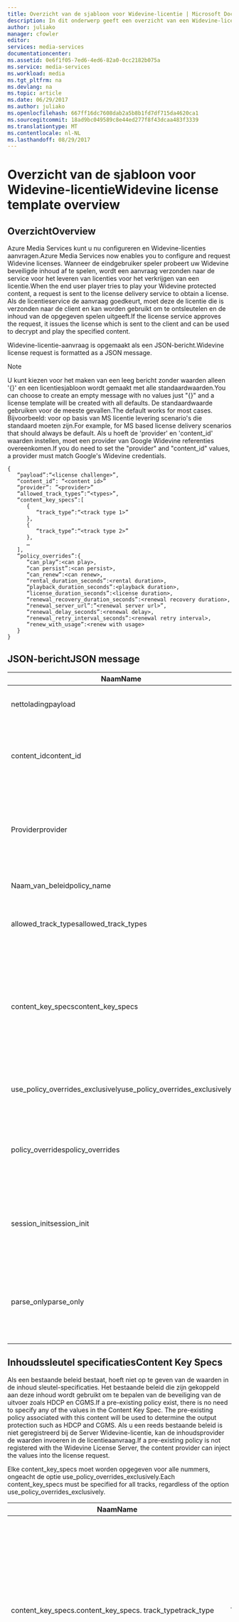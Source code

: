 ```yaml
---
title: Overzicht van de sjabloon voor Widevine-licentie | Microsoft Docs
description: In dit onderwerp geeft een overzicht van een Widevine-licentie-sjabloon die wordt gebruikt voor het configureren van Widevine-licenties.
author: juliako
manager: cfowler
editor: 
services: media-services
documentationcenter: 
ms.assetid: 0e6f1f05-7ed6-4ed6-82a0-0cc2182b075a
ms.service: media-services
ms.workload: media
ms.tgt_pltfrm: na
ms.devlang: na
ms.topic: article
ms.date: 06/29/2017
ms.author: juliako
ms.openlocfilehash: 667ff16dc7608dab2a5b8b1fd7df715da4620ca1
ms.sourcegitcommit: 18ad9bc049589c8e44ed277f8f43dcaa483f3339
ms.translationtype: MT
ms.contentlocale: nl-NL
ms.lasthandoff: 08/29/2017
---
```

# <a name="widevine-license-template-overview"></a><span data-ttu-id="be1cd-103">Overzicht van de sjabloon voor Widevine-licentie</span><span class="sxs-lookup"><span data-stu-id="be1cd-103">Widevine license template overview</span></span>
## <a name="overview"></a><span data-ttu-id="be1cd-104">Overzicht</span><span class="sxs-lookup"><span data-stu-id="be1cd-104">Overview</span></span>
<span data-ttu-id="be1cd-105">Azure Media Services kunt u nu configureren en Widevine-licenties aanvragen.</span><span class="sxs-lookup"><span data-stu-id="be1cd-105">Azure Media Services now enables you to configure and request Widevine licenses.</span></span> <span data-ttu-id="be1cd-106">Wanneer de eindgebruiker speler probeert uw Widevine beveiligde inhoud af te spelen, wordt een aanvraag verzonden naar de service voor het leveren van licenties voor het verkrijgen van een licentie.</span><span class="sxs-lookup"><span data-stu-id="be1cd-106">When the end user player tries to play your Widevine protected content, a request is sent to the license delivery service to obtain a license.</span></span> <span data-ttu-id="be1cd-107">Als de licentieservice de aanvraag goedkeurt, moet deze de licentie die is verzonden naar de client en kan worden gebruikt om te ontsleutelen en de inhoud van de opgegeven spelen uitgeeft.</span><span class="sxs-lookup"><span data-stu-id="be1cd-107">If the license service approves the request, it issues the license which is sent to the client and can be used to decrypt and play the specified content.</span></span>

<span data-ttu-id="be1cd-108">Widevine-licentie-aanvraag is opgemaakt als een JSON-bericht.</span><span class="sxs-lookup"><span data-stu-id="be1cd-108">Widevine license request is formatted as a JSON message.</span></span>  

>[!NOTE]
> <span data-ttu-id="be1cd-109">U kunt kiezen voor het maken van een leeg bericht zonder waarden alleen '{}' en een licentiesjabloon wordt gemaakt met alle standaardwaarden.</span><span class="sxs-lookup"><span data-stu-id="be1cd-109">You can choose to create an empty message with no values just "{}" and a license template will be created with all defaults.</span></span> <span data-ttu-id="be1cd-110">De standaardwaarde gebruiken voor de meeste gevallen.</span><span class="sxs-lookup"><span data-stu-id="be1cd-110">The default works for most cases.</span></span> <span data-ttu-id="be1cd-111">Bijvoorbeeld: voor op basis van MS licentie levering scenario's die standaard moeten zijn.</span><span class="sxs-lookup"><span data-stu-id="be1cd-111">For example, for MS based license delivery scenarios that should always be default.</span></span> <span data-ttu-id="be1cd-112">Als u hoeft de 'provider' en 'content_id' waarden instellen, moet een provider van Google Widevine referenties overeenkomen.</span><span class="sxs-lookup"><span data-stu-id="be1cd-112">If you do need to set the "provider" and "content_id" values, a provider must match Google's Widevine credentials.</span></span>

    {  
       “payload”:“<license challenge>”,
       “content_id”: “<content id>” 
       “provider”: ”<provider>”
       “allowed_track_types”:“<types>”,
       “content_key_specs”:[  
          {  
             “track_type”:“<track type 1>”
          },
          {  
             “track_type”:“<track type 2>”
          },
          …
       ],
       “policy_overrides”:{  
          “can_play”:<can play>,
          “can persist”:<can persist>,
          “can_renew”:<can renew>,
          “rental_duration_seconds”:<rental duration>,
          “playback_duration_seconds”:<playback duration>,
          “license_duration_seconds”:<license duration>,
          “renewal_recovery_duration_seconds”:<renewal recovery duration>,
          “renewal_server_url”:”<renewal server url>”,
          “renewal_delay_seconds”:<renewal delay>,
          “renewal_retry_interval_seconds”:<renewal retry interval>,
          “renew_with_usage”:<renew with usage>
       }
    }

## <a name="json-message"></a><span data-ttu-id="be1cd-113">JSON-bericht</span><span class="sxs-lookup"><span data-stu-id="be1cd-113">JSON message</span></span>
| <span data-ttu-id="be1cd-114">Naam</span><span class="sxs-lookup"><span data-stu-id="be1cd-114">Name</span></span> | <span data-ttu-id="be1cd-115">Waarde</span><span class="sxs-lookup"><span data-stu-id="be1cd-115">Value</span></span> | <span data-ttu-id="be1cd-116">Beschrijving</span><span class="sxs-lookup"><span data-stu-id="be1cd-116">Description</span></span> |
| --- | --- | --- |
| <span data-ttu-id="be1cd-117">nettolading</span><span class="sxs-lookup"><span data-stu-id="be1cd-117">payload</span></span> |<span data-ttu-id="be1cd-118">Base64-gecodeerde tekenreeks</span><span class="sxs-lookup"><span data-stu-id="be1cd-118">Base64 encoded string</span></span> |<span data-ttu-id="be1cd-119">De licentieaanvraag is verzonden door een client.</span><span class="sxs-lookup"><span data-stu-id="be1cd-119">The license request sent by a client.</span></span> |
| <span data-ttu-id="be1cd-120">content_id</span><span class="sxs-lookup"><span data-stu-id="be1cd-120">content_id</span></span> |<span data-ttu-id="be1cd-121">Base64-gecodeerde tekenreeks</span><span class="sxs-lookup"><span data-stu-id="be1cd-121">Base64 encoded string</span></span> |<span data-ttu-id="be1cd-122">De id die wordt gebruikt voor het afleiden van KeyId(s) en inhoud sleutel (s) voor elke content_key_specs.track_type.</span><span class="sxs-lookup"><span data-stu-id="be1cd-122">Identifier used to derive KeyId(s) and Content Key(s) for each content_key_specs.track_type.</span></span> |
| <span data-ttu-id="be1cd-123">Provider</span><span class="sxs-lookup"><span data-stu-id="be1cd-123">provider</span></span> |<span data-ttu-id="be1cd-124">Tekenreeks</span><span class="sxs-lookup"><span data-stu-id="be1cd-124">string</span></span> |<span data-ttu-id="be1cd-125">Gebruikt voor het opzoeken van inhoud sleutels en het beleid.</span><span class="sxs-lookup"><span data-stu-id="be1cd-125">Used to look up content keys and policies.</span></span> <span data-ttu-id="be1cd-126">Als de sleutellevering MS wordt gebruikt voor de levering van Widevine-licentie, wordt deze parameter wordt genegeerd.</span><span class="sxs-lookup"><span data-stu-id="be1cd-126">If MS key delivery is used for Widevine license delivery, this parameter is ignored.</span></span> |
| <span data-ttu-id="be1cd-127">Naam_van_beleid</span><span class="sxs-lookup"><span data-stu-id="be1cd-127">policy_name</span></span> |<span data-ttu-id="be1cd-128">Tekenreeks</span><span class="sxs-lookup"><span data-stu-id="be1cd-128">string</span></span> |<span data-ttu-id="be1cd-129">Naam van een eerder geregistreerde beleid.</span><span class="sxs-lookup"><span data-stu-id="be1cd-129">Name of a previously registered policy.</span></span> <span data-ttu-id="be1cd-130">Optioneel</span><span class="sxs-lookup"><span data-stu-id="be1cd-130">Optional</span></span> |
| <span data-ttu-id="be1cd-131">allowed_track_types</span><span class="sxs-lookup"><span data-stu-id="be1cd-131">allowed_track_types</span></span> |<span data-ttu-id="be1cd-132">Enum</span><span class="sxs-lookup"><span data-stu-id="be1cd-132">enum</span></span> |<span data-ttu-id="be1cd-133">SD_ONLY of SD_HD.</span><span class="sxs-lookup"><span data-stu-id="be1cd-133">SD_ONLY or SD_HD.</span></span> <span data-ttu-id="be1cd-134">Bepaalt welke inhoud sleutels moeten worden opgenomen in een licentie</span><span class="sxs-lookup"><span data-stu-id="be1cd-134">Controls which content keys should be included in a license</span></span> |
| <span data-ttu-id="be1cd-135">content_key_specs</span><span class="sxs-lookup"><span data-stu-id="be1cd-135">content_key_specs</span></span> |<span data-ttu-id="be1cd-136">matrix van JSON-structuren, Zie **inhoud sleutel specificaties** hieronder</span><span class="sxs-lookup"><span data-stu-id="be1cd-136">array of JSON structures, see **Content Key Specs** below</span></span> |<span data-ttu-id="be1cd-137">Een fijnere geslaagde besturingselement op welke inhoud sleutels om terug te keren.</span><span class="sxs-lookup"><span data-stu-id="be1cd-137">A finer grained control on what content keys to return.</span></span> <span data-ttu-id="be1cd-138">Zie inhoud sleutel Spec hieronder voor meer informatie.</span><span class="sxs-lookup"><span data-stu-id="be1cd-138">See Content Key Spec below for details.</span></span>  <span data-ttu-id="be1cd-139">Er kan slechts één van allowed_track_types en content_key_specs worden opgegeven.</span><span class="sxs-lookup"><span data-stu-id="be1cd-139">Only one of allowed_track_types and content_key_specs can be specified.</span></span> |
| <span data-ttu-id="be1cd-140">use_policy_overrides_exclusively</span><span class="sxs-lookup"><span data-stu-id="be1cd-140">use_policy_overrides_exclusively</span></span> |<span data-ttu-id="be1cd-141">Booleaanse waarde.</span><span class="sxs-lookup"><span data-stu-id="be1cd-141">boolean.</span></span> <span data-ttu-id="be1cd-142">waar of ONWAAR</span><span class="sxs-lookup"><span data-stu-id="be1cd-142">true or false</span></span> |<span data-ttu-id="be1cd-143">Gebruik beleid kenmerken opgegeven door policy_overrides en laat alle eerder opgeslagen beleid.</span><span class="sxs-lookup"><span data-stu-id="be1cd-143">Use policy attributes specified by policy_overrides and omit all previously stored policy.</span></span> |
| <span data-ttu-id="be1cd-144">policy_overrides</span><span class="sxs-lookup"><span data-stu-id="be1cd-144">policy_overrides</span></span> |<span data-ttu-id="be1cd-145">JSON-structuur, Zie **overschreven** hieronder</span><span class="sxs-lookup"><span data-stu-id="be1cd-145">JSON structure, see **Policy Overrides** below</span></span> |<span data-ttu-id="be1cd-146">Beleidsinstellingen voor deze licentie.</span><span class="sxs-lookup"><span data-stu-id="be1cd-146">Policy settings for this license.</span></span>  <span data-ttu-id="be1cd-147">In het geval dit activum een vooraf gedefinieerd beleid heeft, wordt deze opgegeven waarden worden gebruikt.</span><span class="sxs-lookup"><span data-stu-id="be1cd-147">In the event this asset has a pre-defined policy, these specified values will be used.</span></span> |
| <span data-ttu-id="be1cd-148">session_init</span><span class="sxs-lookup"><span data-stu-id="be1cd-148">session_init</span></span> |<span data-ttu-id="be1cd-149">JSON-structuur, Zie **initialisatie van de sessie** hieronder</span><span class="sxs-lookup"><span data-stu-id="be1cd-149">JSON structure, see **Session Initialization** below</span></span> |<span data-ttu-id="be1cd-150">Optionele gegevens doorgegeven aan een licentie.</span><span class="sxs-lookup"><span data-stu-id="be1cd-150">Optional data passed to license.</span></span> |
| <span data-ttu-id="be1cd-151">parse_only</span><span class="sxs-lookup"><span data-stu-id="be1cd-151">parse_only</span></span> |<span data-ttu-id="be1cd-152">Booleaanse waarde.</span><span class="sxs-lookup"><span data-stu-id="be1cd-152">boolean.</span></span> <span data-ttu-id="be1cd-153">waar of ONWAAR</span><span class="sxs-lookup"><span data-stu-id="be1cd-153">true or false</span></span> |<span data-ttu-id="be1cd-154">De licentieaanvraag wordt geparseerd, maar er is geen licentie wordt verleend.</span><span class="sxs-lookup"><span data-stu-id="be1cd-154">The license request is parsed but no license is issued.</span></span> <span data-ttu-id="be1cd-155">De waarden echter formulier de licentieaanvraag zijn in het antwoord geretourneerd.</span><span class="sxs-lookup"><span data-stu-id="be1cd-155">However, values form the license request are returned in the response.</span></span> |

## <a name="content-key-specs"></a><span data-ttu-id="be1cd-156">Inhoudssleutel specificaties</span><span class="sxs-lookup"><span data-stu-id="be1cd-156">Content Key Specs</span></span>
<span data-ttu-id="be1cd-157">Als een bestaande beleid bestaat, hoeft niet op te geven van de waarden in de inhoud sleutel-specificaties.  Het bestaande beleid die zijn gekoppeld aan deze inhoud wordt gebruikt om te bepalen van de beveiliging van de uitvoer zoals HDCP en CGMS.</span><span class="sxs-lookup"><span data-stu-id="be1cd-157">If a pre-existing policy exist, there is no need to specify any of the values in the Content Key Spec.  The pre-existing policy associated with this content will be used to determine the output protection such as HDCP and CGMS.</span></span>  <span data-ttu-id="be1cd-158">Als u een reeds bestaande beleid is niet geregistreerd bij de Server Widevine-licentie, kan de inhoudsprovider de waarden invoeren in de licentieaanvraag.</span><span class="sxs-lookup"><span data-stu-id="be1cd-158">If a pre-existing policy is not registered with the Widevine License Server, the content provider can inject the values into the license request.</span></span>   

<span data-ttu-id="be1cd-159">Elke content_key_specs moet worden opgegeven voor alle nummers, ongeacht de optie use_policy_overrides_exclusively.</span><span class="sxs-lookup"><span data-stu-id="be1cd-159">Each content_key_specs must be specified for all tracks, regardless of the option use_policy_overrides_exclusively.</span></span> 

| <span data-ttu-id="be1cd-160">Naam</span><span class="sxs-lookup"><span data-stu-id="be1cd-160">Name</span></span> | <span data-ttu-id="be1cd-161">Waarde</span><span class="sxs-lookup"><span data-stu-id="be1cd-161">Value</span></span> | <span data-ttu-id="be1cd-162">Beschrijving</span><span class="sxs-lookup"><span data-stu-id="be1cd-162">Description</span></span> |
| --- | --- | --- |
| <span data-ttu-id="be1cd-163">content_key_specs.</span><span class="sxs-lookup"><span data-stu-id="be1cd-163">content_key_specs.</span></span> <span data-ttu-id="be1cd-164">track_type</span><span class="sxs-lookup"><span data-stu-id="be1cd-164">track_type</span></span> |<span data-ttu-id="be1cd-165">Tekenreeks</span><span class="sxs-lookup"><span data-stu-id="be1cd-165">string</span></span> |<span data-ttu-id="be1cd-166">Een typenaam bijhouden.</span><span class="sxs-lookup"><span data-stu-id="be1cd-166">A track type name.</span></span> <span data-ttu-id="be1cd-167">Als content_key_specs is opgegeven in de licentieaanvraag, zorg ervoor dat u dat alle typen expliciet bijhouden.</span><span class="sxs-lookup"><span data-stu-id="be1cd-167">If content_key_specs is specified in the license request, make sure to specify all track types explicitly.</span></span> <span data-ttu-id="be1cd-168">Om dit te doen, treedt tot mislukte pogingen om het afspelen te afgelopen 10 seconden.</span><span class="sxs-lookup"><span data-stu-id="be1cd-168">Failure to do so will result in failure to playback past 10 seconds.</span></span> |
| <span data-ttu-id="be1cd-169">content_key_specs</span><span class="sxs-lookup"><span data-stu-id="be1cd-169">content_key_specs</span></span>  <br/> <span data-ttu-id="be1cd-170">security_level</span><span class="sxs-lookup"><span data-stu-id="be1cd-170">security_level</span></span> |<span data-ttu-id="be1cd-171">UInt32</span><span class="sxs-lookup"><span data-stu-id="be1cd-171">uint32</span></span> |<span data-ttu-id="be1cd-172">Hiermee definieert u robuustheid clientvereisten voor afspelen.</span><span class="sxs-lookup"><span data-stu-id="be1cd-172">Defines client robustness requirements for playback.</span></span> <br/> <span data-ttu-id="be1cd-173">1 - softwarematige whitebox crypto is vereist.</span><span class="sxs-lookup"><span data-stu-id="be1cd-173">1 - Software-based whitebox crypto is required.</span></span> <br/> <span data-ttu-id="be1cd-174">2 - crypto-software en een verborgen decoder is vereist.</span><span class="sxs-lookup"><span data-stu-id="be1cd-174">2 - Software crypto and an obfuscated decoder is required.</span></span> <br/> <span data-ttu-id="be1cd-175">3 - de sleutelmateriaal opslaat en de cryptografische bewerkingen moeten worden uitgevoerd binnen een hardware back-ups vertrouwde uitvoeringsomgeving.</span><span class="sxs-lookup"><span data-stu-id="be1cd-175">3 - The key material and crypto operations must be performed within a hardware backed trusted execution environment.</span></span> <br/> <span data-ttu-id="be1cd-176">4 - de codering en decodering van inhoud moeten worden uitgevoerd binnen een hardware back-ups vertrouwde uitvoeringsomgeving.</span><span class="sxs-lookup"><span data-stu-id="be1cd-176">4 - The crypto and decoding of content must be performed within a hardware backed trusted execution environment.</span></span>  <br/> <span data-ttu-id="be1cd-177">5 - de crypto, decoderen en alle verwerkingstijd van de media (gecomprimeerde en ongecomprimeerde) moeten worden verwerkt binnen een hardware back-ups vertrouwde uitvoeringsomgeving.</span><span class="sxs-lookup"><span data-stu-id="be1cd-177">5 - The crypto, decoding and all handling of the media (compressed and uncompressed) must be handled within a hardware backed trusted execution environment.</span></span> |
| <span data-ttu-id="be1cd-178">content_key_specs</span><span class="sxs-lookup"><span data-stu-id="be1cd-178">content_key_specs</span></span> <br/> <span data-ttu-id="be1cd-179">required_output_protection.hDC</span><span class="sxs-lookup"><span data-stu-id="be1cd-179">required_output_protection.hdc</span></span> |<span data-ttu-id="be1cd-180">String - een van: HDCP_NONE, HDCP_V1, HDCP_V2</span><span class="sxs-lookup"><span data-stu-id="be1cd-180">string - one of: HDCP_NONE, HDCP_V1, HDCP_V2</span></span> |<span data-ttu-id="be1cd-181">Hiermee wordt aangegeven of HDCP nodig is</span><span class="sxs-lookup"><span data-stu-id="be1cd-181">Indicates whether HDCP is require</span></span> |
| <span data-ttu-id="be1cd-182">content_key_specs</span><span class="sxs-lookup"><span data-stu-id="be1cd-182">content_key_specs</span></span> <br/><span data-ttu-id="be1cd-183">sleutel</span><span class="sxs-lookup"><span data-stu-id="be1cd-183">key</span></span> |<span data-ttu-id="be1cd-184">Base64</span><span class="sxs-lookup"><span data-stu-id="be1cd-184">Base64</span></span> <br/><span data-ttu-id="be1cd-185">gecodeerde tekenreeks</span><span class="sxs-lookup"><span data-stu-id="be1cd-185">encoded string</span></span> |<span data-ttu-id="be1cd-186">De inhoudssleutel moet worden gebruikt voor dit nummer. Indien opgegeven, is de track_type of key_id vereist.</span><span class="sxs-lookup"><span data-stu-id="be1cd-186">Content key to use for this track. If specified, the track_type or key_id is required.</span></span>  <span data-ttu-id="be1cd-187">Deze optie kunt de provider van de inhoud de inhoudssleutel voor dit nummer in plaats van de licentieserver Widevine genereren of het opzoeken van een sleutel laten invoeren.</span><span class="sxs-lookup"><span data-stu-id="be1cd-187">This option allows the content provider to inject the content key for this track instead of letting Widevine license server generate or lookup a key.</span></span> |
| <span data-ttu-id="be1cd-188">content_key_specs.key_id</span><span class="sxs-lookup"><span data-stu-id="be1cd-188">content_key_specs.key_id</span></span> |<span data-ttu-id="be1cd-189">Met base64 gecodeerde tekenreeks binaire, 16 bytes</span><span class="sxs-lookup"><span data-stu-id="be1cd-189">Base64 encoded string  binary, 16 bytes</span></span> |<span data-ttu-id="be1cd-190">De unieke id voor de sleutel.</span><span class="sxs-lookup"><span data-stu-id="be1cd-190">Unique identifier for the key.</span></span> |

## <a name="policy-overrides"></a><span data-ttu-id="be1cd-191">Beleid negeren</span><span class="sxs-lookup"><span data-stu-id="be1cd-191">Policy Overrides</span></span>
| <span data-ttu-id="be1cd-192">Naam</span><span class="sxs-lookup"><span data-stu-id="be1cd-192">Name</span></span> | <span data-ttu-id="be1cd-193">Waarde</span><span class="sxs-lookup"><span data-stu-id="be1cd-193">Value</span></span> | <span data-ttu-id="be1cd-194">Beschrijving</span><span class="sxs-lookup"><span data-stu-id="be1cd-194">Description</span></span> |
| --- | --- | --- |
| <span data-ttu-id="be1cd-195">policy_overrides.</span><span class="sxs-lookup"><span data-stu-id="be1cd-195">policy_overrides.</span></span> <span data-ttu-id="be1cd-196">can_play</span><span class="sxs-lookup"><span data-stu-id="be1cd-196">can_play</span></span> |<span data-ttu-id="be1cd-197">Booleaanse waarde.</span><span class="sxs-lookup"><span data-stu-id="be1cd-197">boolean.</span></span> <span data-ttu-id="be1cd-198">waar of ONWAAR</span><span class="sxs-lookup"><span data-stu-id="be1cd-198">true or false</span></span> |<span data-ttu-id="be1cd-199">Hiermee wordt aangegeven dat het afspelen van de inhoud is toegestaan.</span><span class="sxs-lookup"><span data-stu-id="be1cd-199">Indicates that playback of the content is allowed.</span></span> <span data-ttu-id="be1cd-200">Standaard is ingesteld op false.</span><span class="sxs-lookup"><span data-stu-id="be1cd-200">Default is false.</span></span> |
| <span data-ttu-id="be1cd-201">policy_overrides.</span><span class="sxs-lookup"><span data-stu-id="be1cd-201">policy_overrides.</span></span> <span data-ttu-id="be1cd-202">can_persist</span><span class="sxs-lookup"><span data-stu-id="be1cd-202">can_persist</span></span> |<span data-ttu-id="be1cd-203">Booleaanse waarde.</span><span class="sxs-lookup"><span data-stu-id="be1cd-203">boolean.</span></span> <span data-ttu-id="be1cd-204">waar of ONWAAR</span><span class="sxs-lookup"><span data-stu-id="be1cd-204">true or false</span></span> |<span data-ttu-id="be1cd-205">Hiermee wordt aangegeven dat de licentie kan worden opgeslagen in niet-vluchtige opslag voor offlinegebruik.</span><span class="sxs-lookup"><span data-stu-id="be1cd-205">Indicates that the license may be persisted to non-volatile storage for offline use.</span></span> <span data-ttu-id="be1cd-206">Standaard is ingesteld op false.</span><span class="sxs-lookup"><span data-stu-id="be1cd-206">Default is false.</span></span> |
| <span data-ttu-id="be1cd-207">policy_overrides.</span><span class="sxs-lookup"><span data-stu-id="be1cd-207">policy_overrides.</span></span> <span data-ttu-id="be1cd-208">can_renew</span><span class="sxs-lookup"><span data-stu-id="be1cd-208">can_renew</span></span> |<span data-ttu-id="be1cd-209">Booleaanse waarde waar of ONWAAR</span><span class="sxs-lookup"><span data-stu-id="be1cd-209">boolean true or false</span></span> |<span data-ttu-id="be1cd-210">Hiermee wordt aangegeven dat de verlenging van deze licentie is toegestaan.</span><span class="sxs-lookup"><span data-stu-id="be1cd-210">Indicates that renewal of this license is allowed.</span></span> <span data-ttu-id="be1cd-211">Indien waar, kan de duur van de licentie worden uitgebreid door heartbeat.</span><span class="sxs-lookup"><span data-stu-id="be1cd-211">If true, the duration of the license can be extended by heartbeat.</span></span> <span data-ttu-id="be1cd-212">Standaard is ingesteld op false.</span><span class="sxs-lookup"><span data-stu-id="be1cd-212">Default is false.</span></span> |
| <span data-ttu-id="be1cd-213">policy_overrides.</span><span class="sxs-lookup"><span data-stu-id="be1cd-213">policy_overrides.</span></span> <span data-ttu-id="be1cd-214">license_duration_seconds</span><span class="sxs-lookup"><span data-stu-id="be1cd-214">license_duration_seconds</span></span> |<span data-ttu-id="be1cd-215">Int64</span><span class="sxs-lookup"><span data-stu-id="be1cd-215">int64</span></span> |<span data-ttu-id="be1cd-216">Hiermee geeft u het tijdvenster voor deze specifieke licentiegroep.</span><span class="sxs-lookup"><span data-stu-id="be1cd-216">Indicates the time window for this specific license.</span></span> <span data-ttu-id="be1cd-217">Een waarde van 0 geeft aan dat er geen limiet voor de duur.</span><span class="sxs-lookup"><span data-stu-id="be1cd-217">A value of 0 indicates that there is no limit to the duration.</span></span> <span data-ttu-id="be1cd-218">De standaardwaarde is 0.</span><span class="sxs-lookup"><span data-stu-id="be1cd-218">Default is 0.</span></span> |
| <span data-ttu-id="be1cd-219">policy_overrides.</span><span class="sxs-lookup"><span data-stu-id="be1cd-219">policy_overrides.</span></span> <span data-ttu-id="be1cd-220">rental_duration_seconds</span><span class="sxs-lookup"><span data-stu-id="be1cd-220">rental_duration_seconds</span></span> |<span data-ttu-id="be1cd-221">Int64</span><span class="sxs-lookup"><span data-stu-id="be1cd-221">int64</span></span> |<span data-ttu-id="be1cd-222">Hiermee geeft u het tijdvenster tijdens het afspelen is toegestaan.</span><span class="sxs-lookup"><span data-stu-id="be1cd-222">Indicates the time window while playback is permitted.</span></span> <span data-ttu-id="be1cd-223">Een waarde van 0 geeft aan dat er geen limiet voor de duur.</span><span class="sxs-lookup"><span data-stu-id="be1cd-223">A value of 0 indicates that there is no limit to the duration.</span></span> <span data-ttu-id="be1cd-224">De standaardwaarde is 0.</span><span class="sxs-lookup"><span data-stu-id="be1cd-224">Default is 0.</span></span> |
| <span data-ttu-id="be1cd-225">policy_overrides.</span><span class="sxs-lookup"><span data-stu-id="be1cd-225">policy_overrides.</span></span> <span data-ttu-id="be1cd-226">playback_duration_seconds</span><span class="sxs-lookup"><span data-stu-id="be1cd-226">playback_duration_seconds</span></span> |<span data-ttu-id="be1cd-227">Int64</span><span class="sxs-lookup"><span data-stu-id="be1cd-227">int64</span></span> |<span data-ttu-id="be1cd-228">Het weergavevenster tijd wanneer het afspelen is gestart in de duur van de licentie.</span><span class="sxs-lookup"><span data-stu-id="be1cd-228">The viewing window of time once playback starts within the license duration.</span></span> <span data-ttu-id="be1cd-229">Een waarde van 0 geeft aan dat er geen limiet voor de duur.</span><span class="sxs-lookup"><span data-stu-id="be1cd-229">A value of 0 indicates that there is no limit to the duration.</span></span> <span data-ttu-id="be1cd-230">De standaardwaarde is 0.</span><span class="sxs-lookup"><span data-stu-id="be1cd-230">Default is 0.</span></span> |
| <span data-ttu-id="be1cd-231">policy_overrides.</span><span class="sxs-lookup"><span data-stu-id="be1cd-231">policy_overrides.</span></span> <span data-ttu-id="be1cd-232">renewal_server_url</span><span class="sxs-lookup"><span data-stu-id="be1cd-232">renewal_server_url</span></span> |<span data-ttu-id="be1cd-233">Tekenreeks</span><span class="sxs-lookup"><span data-stu-id="be1cd-233">string</span></span> |<span data-ttu-id="be1cd-234">Alle heartbeat (vernieuwing) aanvragen voor deze licentie wordt omgeleid naar de opgegeven URL.</span><span class="sxs-lookup"><span data-stu-id="be1cd-234">All heartbeat (renewal) requests for this license shall be directed to the specified URL.</span></span> <span data-ttu-id="be1cd-235">Dit veld wordt alleen gebruikt als can_renew ingesteld op true is.</span><span class="sxs-lookup"><span data-stu-id="be1cd-235">This field is only used if can_renew is true.</span></span> |
| <span data-ttu-id="be1cd-236">policy_overrides.</span><span class="sxs-lookup"><span data-stu-id="be1cd-236">policy_overrides.</span></span> <span data-ttu-id="be1cd-237">renewal_delay_seconds</span><span class="sxs-lookup"><span data-stu-id="be1cd-237">renewal_delay_seconds</span></span> |<span data-ttu-id="be1cd-238">Int64</span><span class="sxs-lookup"><span data-stu-id="be1cd-238">int64</span></span> |<span data-ttu-id="be1cd-239">Hoeveel seconden na license_start_time, voordat de vernieuwing wordt eerst geprobeerd.</span><span class="sxs-lookup"><span data-stu-id="be1cd-239">How many seconds after license_start_time, before renewal is first attempted.</span></span> <span data-ttu-id="be1cd-240">Dit veld wordt alleen gebruikt als can_renew ingesteld op true is.</span><span class="sxs-lookup"><span data-stu-id="be1cd-240">This field is only used if can_renew is true.</span></span> <span data-ttu-id="be1cd-241">Standaardwaarde is 0</span><span class="sxs-lookup"><span data-stu-id="be1cd-241">Default is 0</span></span> |
| <span data-ttu-id="be1cd-242">policy_overrides.</span><span class="sxs-lookup"><span data-stu-id="be1cd-242">policy_overrides.</span></span> <span data-ttu-id="be1cd-243">renewal_retry_interval_seconds</span><span class="sxs-lookup"><span data-stu-id="be1cd-243">renewal_retry_interval_seconds</span></span> |<span data-ttu-id="be1cd-244">Int64</span><span class="sxs-lookup"><span data-stu-id="be1cd-244">int64</span></span> |<span data-ttu-id="be1cd-245">Hiermee wordt de vertraging in seconden tussen opeenvolgende licentie-verlengingsaanvragen in geval van storing.</span><span class="sxs-lookup"><span data-stu-id="be1cd-245">Specifies the delay in seconds between subsequent license renewal requests, in case of failure.</span></span> <span data-ttu-id="be1cd-246">Dit veld wordt alleen gebruikt als can_renew ingesteld op true is.</span><span class="sxs-lookup"><span data-stu-id="be1cd-246">This field is only used if can_renew is true.</span></span> |
| <span data-ttu-id="be1cd-247">policy_overrides.</span><span class="sxs-lookup"><span data-stu-id="be1cd-247">policy_overrides.</span></span> <span data-ttu-id="be1cd-248">renewal_recovery_duration_seconds</span><span class="sxs-lookup"><span data-stu-id="be1cd-248">renewal_recovery_duration_seconds</span></span> |<span data-ttu-id="be1cd-249">Int64</span><span class="sxs-lookup"><span data-stu-id="be1cd-249">int64</span></span> |<span data-ttu-id="be1cd-250">Het venster van de tijd waarin afspelen is toegestaan om door te gaan tijdens het vernieuwen is geprobeerde, nog mislukt vanwege problemen met de licentieserver back-end.</span><span class="sxs-lookup"><span data-stu-id="be1cd-250">The window of time, in which playback is allowed to continue while renewal is attempted, yet unsuccessful due to backend problems with the license server.</span></span> <span data-ttu-id="be1cd-251">Een waarde van 0 geeft aan dat er geen limiet voor de duur.</span><span class="sxs-lookup"><span data-stu-id="be1cd-251">A value of 0 indicates that there is no limit to the duration.</span></span> <span data-ttu-id="be1cd-252">Dit veld wordt alleen gebruikt als can_renew ingesteld op true is.</span><span class="sxs-lookup"><span data-stu-id="be1cd-252">This field is only used if can_renew is true.</span></span> |
| <span data-ttu-id="be1cd-253">policy_overrides.</span><span class="sxs-lookup"><span data-stu-id="be1cd-253">policy_overrides.</span></span> <span data-ttu-id="be1cd-254">renew_with_usage</span><span class="sxs-lookup"><span data-stu-id="be1cd-254">renew_with_usage</span></span> |<span data-ttu-id="be1cd-255">Booleaanse waarde waar of ONWAAR</span><span class="sxs-lookup"><span data-stu-id="be1cd-255">boolean true or false</span></span> |<span data-ttu-id="be1cd-256">Hiermee wordt aangegeven dat de licentie voor verlenging moet worden verzonden wanneer gebruik wordt gestart.</span><span class="sxs-lookup"><span data-stu-id="be1cd-256">Indicates that the license shall be sent for renewal when usage is started.</span></span> <span data-ttu-id="be1cd-257">Dit veld wordt alleen gebruikt als can_renew ingesteld op true is.</span><span class="sxs-lookup"><span data-stu-id="be1cd-257">This field is only used if can_renew is true.</span></span> |

## <a name="session-initialization"></a><span data-ttu-id="be1cd-258">De initialisatie-sessie</span><span class="sxs-lookup"><span data-stu-id="be1cd-258">Session Initialization</span></span>
| <span data-ttu-id="be1cd-259">Naam</span><span class="sxs-lookup"><span data-stu-id="be1cd-259">Name</span></span> | <span data-ttu-id="be1cd-260">Waarde</span><span class="sxs-lookup"><span data-stu-id="be1cd-260">Value</span></span> | <span data-ttu-id="be1cd-261">Beschrijving</span><span class="sxs-lookup"><span data-stu-id="be1cd-261">Description</span></span> |
| --- | --- | --- |
| <span data-ttu-id="be1cd-262">provider_session_token</span><span class="sxs-lookup"><span data-stu-id="be1cd-262">provider_session_token</span></span> |<span data-ttu-id="be1cd-263">Base64-gecodeerde tekenreeks</span><span class="sxs-lookup"><span data-stu-id="be1cd-263">Base64 encoded string</span></span> |<span data-ttu-id="be1cd-264">Deze sessietoken terug in de licentie wordt doorgegeven en in daaropvolgende vernieuwingen aanwezig.</span><span class="sxs-lookup"><span data-stu-id="be1cd-264">This session token is passed back in the license and will exist in subsequent renewals.</span></span>  <span data-ttu-id="be1cd-265">Het sessietoken bewaard niet afgezien van sessies.</span><span class="sxs-lookup"><span data-stu-id="be1cd-265">The session token will not persist beyond sessions.</span></span> |
| <span data-ttu-id="be1cd-266">provider_client_token</span><span class="sxs-lookup"><span data-stu-id="be1cd-266">provider_client_token</span></span> |<span data-ttu-id="be1cd-267">Base64-gecodeerde tekenreeks</span><span class="sxs-lookup"><span data-stu-id="be1cd-267">Base64 encoded string</span></span> |<span data-ttu-id="be1cd-268">Clienttoken te verzenden terug in het antwoord van de licentie.</span><span class="sxs-lookup"><span data-stu-id="be1cd-268">Client token to send back in the license response.</span></span>  <span data-ttu-id="be1cd-269">Als de licentieaanvraag een clienttoken bevat, wordt deze waarde wordt genegeerd.</span><span class="sxs-lookup"><span data-stu-id="be1cd-269">If the license request contains a client token, this value is ignored.</span></span> <span data-ttu-id="be1cd-270">Het clienttoken bewaard buiten licentie-sessies.</span><span class="sxs-lookup"><span data-stu-id="be1cd-270">The client token will persist beyond license sessions.</span></span> |
| <span data-ttu-id="be1cd-271">override_provider_client_token</span><span class="sxs-lookup"><span data-stu-id="be1cd-271">override_provider_client_token</span></span> |<span data-ttu-id="be1cd-272">Booleaanse waarde.</span><span class="sxs-lookup"><span data-stu-id="be1cd-272">boolean.</span></span> <span data-ttu-id="be1cd-273">waar of ONWAAR</span><span class="sxs-lookup"><span data-stu-id="be1cd-273">true or false</span></span> |<span data-ttu-id="be1cd-274">Als onwaar heeft en de licentieaanvraag bevat een clienttoken, gebruikt u het token van de aanvraag, zelfs als een clienttoken is opgegeven in deze structuur.</span><span class="sxs-lookup"><span data-stu-id="be1cd-274">If false and the license request contains a client token, use the token from the request even if a client token was specified in this structure.</span></span>  <span data-ttu-id="be1cd-275">Indien waar, gebruik altijd het token dat is opgegeven in deze-structuur.</span><span class="sxs-lookup"><span data-stu-id="be1cd-275">If true, always use the token specified in this structure.</span></span> |

## <a name="configure-your-widevine-licenses-using-net-types"></a><span data-ttu-id="be1cd-276">Configureren van uw .NET-typen met Widevine-licenties</span><span class="sxs-lookup"><span data-stu-id="be1cd-276">Configure your Widevine licenses using .NET types</span></span>
<span data-ttu-id="be1cd-277">Media Services biedt .NET API's waarmee u uw Widevine-licenties te configureren.</span><span class="sxs-lookup"><span data-stu-id="be1cd-277">Media Services provides .NET APIs that let you configure your Widevine licenses.</span></span> 

### <a name="classes-as-defined-in-the-media-services-net-sdk"></a><span data-ttu-id="be1cd-278">Klassen, zoals gedefinieerd in de Media Services .NET SDK</span><span class="sxs-lookup"><span data-stu-id="be1cd-278">Classes as defined in the Media Services .NET SDK</span></span>
<span data-ttu-id="be1cd-279">Hieronder vindt u de definities van de volgende typen.</span><span class="sxs-lookup"><span data-stu-id="be1cd-279">The following are the definitions of these types.</span></span>

    public class WidevineMessage
    {
        public WidevineMessage();

        [JsonProperty(NullValueHandling = NullValueHandling.Ignore)]
        public AllowedTrackTypes? allowed_track_types { get; set; }
        [JsonProperty(NullValueHandling = NullValueHandling.Ignore)]
        public ContentKeySpecs[] content_key_specs { get; set; }
        [JsonProperty(NullValueHandling = NullValueHandling.Ignore)]
        public object policy_overrides { get; set; }
    }

    [JsonConverter(typeof(StringEnumConverter))]
    public enum AllowedTrackTypes
    {
        SD_ONLY = 0,
        SD_HD = 1
    }
    public class ContentKeySpecs
    {
        public ContentKeySpecs();

        [JsonProperty(NullValueHandling = NullValueHandling.Ignore)]
        public string key_id { get; set; }
        [JsonProperty(NullValueHandling = NullValueHandling.Ignore)]
        public RequiredOutputProtection required_output_protection { get; set; }
        [JsonProperty(NullValueHandling = NullValueHandling.Ignore)]
        public int? security_level { get; set; }
        [JsonProperty(NullValueHandling = NullValueHandling.Ignore)]
        public string track_type { get; set; }
    }

    public class RequiredOutputProtection
    {
        public RequiredOutputProtection();

        public Hdcp hdcp { get; set; }
    }

    [JsonConverter(typeof(StringEnumConverter))]
    public enum Hdcp
    {
        HDCP_NONE = 0,
        HDCP_V1 = 1,
        HDCP_V2 = 2
    }

### <a name="example"></a><span data-ttu-id="be1cd-280">Voorbeeld</span><span class="sxs-lookup"><span data-stu-id="be1cd-280">Example</span></span>
<span data-ttu-id="be1cd-281">Het volgende voorbeeld laat zien hoe .NET API's gebruiken om te configureren van een eenvoudige Widevine-licentie.</span><span class="sxs-lookup"><span data-stu-id="be1cd-281">The following example shows how to use .NET APIs to configure  a simple Widevine license.</span></span>

    private static string ConfigureWidevineLicenseTemplate()
    {
        var template = new WidevineMessage
        {
            allowed_track_types = AllowedTrackTypes.SD_HD,
            content_key_specs = new[]
            {
                new ContentKeySpecs
                {
                    required_output_protection = new RequiredOutputProtection { hdcp = Hdcp.HDCP_NONE},
                    security_level = 1,
                    track_type = "SD"
                }
            },
            policy_overrides = new
            {
                can_play = true,
                can_persist = true,
                can_renew = false
            }
        };

        string configuration = JsonConvert.SerializeObject(template);
        return configuration;
    }


## <a name="media-services-learning-paths"></a><span data-ttu-id="be1cd-282">Media Services-leertrajecten</span><span class="sxs-lookup"><span data-stu-id="be1cd-282">Media Services learning paths</span></span>
[!INCLUDE [media-services-learning-paths-include](../../includes/media-services-learning-paths-include.md)]

## <a name="provide-feedback"></a><span data-ttu-id="be1cd-283">Feedback geven</span><span class="sxs-lookup"><span data-stu-id="be1cd-283">Provide feedback</span></span>
[!INCLUDE [media-services-user-voice-include](../../includes/media-services-user-voice-include.md)]

## <a name="see-also"></a><span data-ttu-id="be1cd-284">Zie ook</span><span class="sxs-lookup"><span data-stu-id="be1cd-284">See also</span></span>
[<span data-ttu-id="be1cd-285">PlayReady en/of Widevine Dynamic Common Encryption gebruiken</span><span class="sxs-lookup"><span data-stu-id="be1cd-285">Using PlayReady and/or Widevine Dynamic Common Encryption</span></span>](media-services-protect-with-drm.md)

